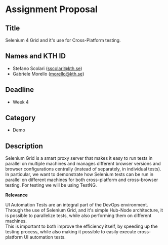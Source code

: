 # Assignment Proposal

## Title

Selenium 4 Grid and it's use for Cross-Platform testing.

## Names and KTH ID

  - Stefano Scolari (sscolari@kth.se)
  - Gabriele Morello (morello@kth.se)

## Deadline

- Week 4

## Category

- Demo

## Description

Selenium Grid is a smart proxy server that makes it easy to run tests in parallel on multiple machines and manages different browser versions and browser configurations centrally (instead of separately, in individual tests).<br/>
In particular, we want to demonstrate how Selenium tests can be run in parallel on different machines for both cross-platform and cross-browser testing. For testing we will be using TestNG.

**Relevance**

UI Automation Tests are an integral part of the DevOps environment. Through the use of Selenium Grid, and it's simple Hub-Node architecture, it is possible to parallelize tests, while also performing them on different machines.<br/>This is important to both improve the efficiency itself, by speeding up the testing process, while also making it possible to easily execute cross-platform UI automation tests.


